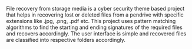 File recovery from storage media is a cyber security theme based project that helps in recovering lost or deleted files from a pendrive with specific extensions like .jpg, .png, .pdf etc.
This project uses pattern matching algorithms to find the starting and ending signatures of the required files and recovers accordingly.
The user interface is simple and recovered files are classified into respective folders accordingly.
